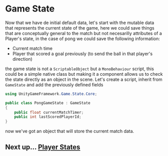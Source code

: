 ﻿# Game State

Now that we have de initial default data, let's start with the mutable data that represents the current state of the game,
here we could save things that are conceptually general to the match but not necesarilly attributes of a Player's state,
in the case of pong we could save the following information:

- Current match time
- Player that scored a goal previously (to send the ball in that player's direction)

the game state is not a `ScriptableObject` but a `MonoBehaviour` script, this could be a simple native class but making it a component
allows us to check the state directly as an object in the scene. Let's create a script, inherit from `GameState` and add the previously defined fields

```csharp
using UnityGameFramework.Game.State.Core;

public class PongGameState : GameState
{
    public float currentMatchTimer;
    public int lastScoredPlayerId;
}
```

now we've got an object that will store the current match data.

## Next up... [Player States](./PlayerState.md)